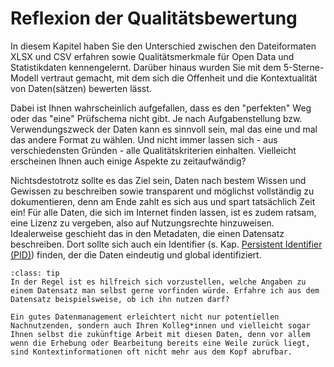 # Reflexion der Qualitätsbewertung


In diesem Kapitel haben Sie den Unterschied zwischen den Dateiformaten XLSX und CSV erfahren sowie Qualitätsmerkmale für Open Data und Statistikdaten kennengelernt. Darüber hinaus wurden Sie mit dem 5-Sterne-Modell vertraut gemacht, mit dem sich die Offenheit und die Kontextualität von Daten(sätzen) bewerten lässt.

Dabei ist Ihnen wahrscheinlich aufgefallen, dass es den "perfekten" Weg oder das "eine" Prüfschema nicht gibt. Je nach Aufgabenstellung bzw. Verwendungszweck der Daten kann es sinnvoll sein, mal das eine und mal das andere Format zu wählen. Und nicht immer lassen sich - aus verschiedensten Gründen - alle Qualitätskriterien einhalten. Vielleicht erscheinen Ihnen auch einige Aspekte zu zeitaufwändig?

Nichtsdestotrotz sollte es das Ziel sein, Daten nach bestem Wissen und Gewissen zu beschreiben sowie transparent und möglichst vollständig zu dokumentieren, denn am Ende zahlt es sich aus und spart tatsächlich Zeit ein! Für alle Daten, die sich im Internet finden lassen, ist es zudem ratsam, eine Lizenz zu vergeben, also auf Nutzungsrechte hinzuweisen. Idealerweise geschieht das in den Metadaten, die einen Datensatz beschreiben. Dort sollte sich auch ein Identifier (s. Kap. [Persistent Identifier (PID)](PID)) finden, der die Daten eindeutig und global identifiziert.


`````{admonition} Tipp
:class: tip
In der Regel ist es hilfreich sich vorzustellen, welche Angaben zu einem Datensatz man selbst gerne vorfinden würde. Erfahre ich aus dem Datensatz beispielsweise, ob ich ihn nutzen darf?

Ein gutes Datenmanagement erleichtert nicht nur potentiellen Nachnutzenden, sondern auch Ihren Kolleg*innen und vielleicht sogar Ihnen selbst die zukünftige Arbeit mit diesen Daten, denn vor allem wenn die Erhebung oder Bearbeitung bereits eine Weile zurück liegt, sind Kontextinformationen oft nicht mehr aus dem Kopf abrufbar. 
`````

